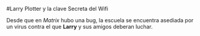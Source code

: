 #Larry Plotter y la clave Secreta del Wifi

Desde que en *Matrix* hubo una bug, la escuela se encuentra asediada por un virus
contra el que **Larry** y sus amigos deberan luchar.
